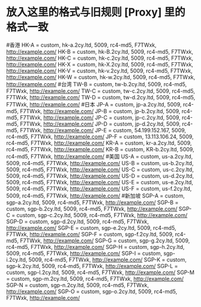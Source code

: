 # 放入这里的格式与旧规则 [Proxy] 里的格式一致

#香港
HK-A = custom, hk-a.2cy.ltd, 5009, rc4-md5, F7TWxk, http://example.com/
HK-B = custom, hk-B.2cy.ltd, 5009, rc4-md5, F7TWxk, http://example.com/
HK-C = custom, hk-c.2cy.ltd, 5009, rc4-md5, F7TWxk, http://example.com/
HK-X = custom, hk-X.2cy.ltd, 5009, rc4-md5, F7TWxk, http://example.com/
HK-V = custom, hk-v.2cy.ltd, 5009, rc4-md5, F7TWxk, http://example.com/
HK-W = custom, hk-w.2cy.ltd, 5009, rc4-md5, F7TWxk, http://example.com/
#台湾
TW-B = custom, tw-b.2cy.ltd, 5009, rc4-md5, F7TWxk, http://example.com/
TW-C = custom, tw-c.2cy.ltd, 5009, rc4-md5, F7TWxk, http://example.com/
TW-D = custom, tw-d.2cy.ltd, 5009, rc4-md5, F7TWxk, http://example.com/
#日本
JP-A = custom, jp-a.2cy.ltd, 5009, rc4-md5, F7TWxk, http://example.com/
JP-B = custom, jp-b.2cy.ltd, 5009, rc4-md5, F7TWxk, http://example.com/
JP-C = custom, jp-c.2cy.ltd, 5009, rc4-md5, F7TWxk, http://example.com/
JP-D = custom, jp-d.2cy.ltd, 5009, rc4-md5, F7TWxk, http://example.com/
JP-E = custom, 54.199.152.167, 5009, rc4-md5, F7TWxk, http://example.com/
JP-F = custom, 13.113.106.24, 5009, rc4-md5, F7TWxk, http://example.com/
KR-A = custom, kr-a.2cy.ltd, 5009, rc4-md5, F7TWxk, http://example.com/
KR-B = custom, KR-b.2cy.ltd, 5009, rc4-md5, F7TWxk, http://example.com/
#美国
US-A = custom, us-a.2cy.ltd, 5009, rc4-md5, F7TWxk, http://example.com/
US-B = custom, us-b.2cy.ltd, 5009, rc4-md5, F7TWxk, http://example.com/
US-C = custom, us-c.2cy.ltd, 5009, rc4-md5, F7TWxk, http://example.com/
US-D = custom, us-d.2cy.ltd, 5009, rc4-md5, F7TWxk, http://example.com/
US-E = custom, us-e.2cy.ltd, 5009, rc4-md5, F7TWxk, http://example.com/
US-F = custom, us-f.2cy.ltd, 5009, rc4-md5, F7TWxk, http://example.com/
#新加坡
SGP-A = custom, sgp-a.2cy.ltd, 5009, rc4-md5, F7TWxk, http://example.com/
SGP-B = custom, sgp-b.2cy.ltd, 5009, rc4-md5, F7TWxk, http://example.com/
SGP-C = custom, sgp-c.2cy.ltd, 5009, rc4-md5, F7TWxk, http://example.com/
SGP-D = custom, sgp-d.2cy.ltd, 5009, rc4-md5, F7TWxk, http://example.com/
SGP-E = custom, sgp-e.2cy.ltd, 5009, rc4-md5, F7TWxk, http://example.com/
SGP-F = custom, sgp-f.2cy.ltd, 5009, rc4-md5, F7TWxk, http://example.com/
SGP-G = custom, sgp-g.2cy.ltd, 5009, rc4-md5, F7TWxk, http://example.com/
SGP-H = custom, sgp-h.2cy.ltd, 5009, rc4-md5, F7TWxk, http://example.com/
SGP-I = custom, sgp-i.2cy.ltd, 5009, rc4-md5, F7TWxk, http://example.com/
SGP-K = custom, sgp-k.2cy.ltd, 5009, rc4-md5, F7TWxk, http://example.com/
SGP-L = custom, sgp-l.2cy.ltd, 5009, rc4-md5, F7TWxk, http://example.com/
SGP-M = custom, sgp-m.2cy.ltd, 5009, rc4-md5, F7TWxk, http://example.com/
SGP-N = custom, sgp-n.2cy.ltd, 5009, rc4-md5, F7TWxk, http://example.com/
SGP-O = custom, sgp-o.2cy.ltd, 5009, rc4-md5, F7TWxk, http://example.com/
